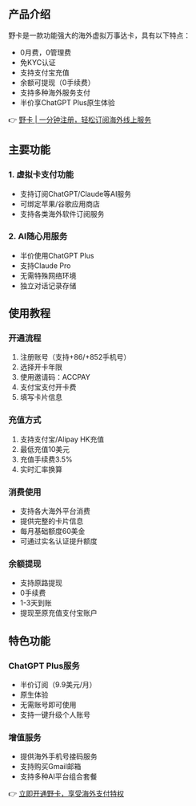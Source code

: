 ## 产品介绍

野卡是一款功能强大的海外虚拟万事达卡，具有以下特点：

- 0月费，0管理费
- 免KYC认证
- 支持支付宝充值
- 余额可提现（0手续费）
- 支持多种海外服务支付
- 半价享ChatGPT Plus原生体验

👉 [野卡 | 一分钟注册，轻松订阅海外线上服务](https://bit.ly/bewildcard)

## 主要功能

### 1. 虚拟卡支付功能
- 支持订阅ChatGPT/Claude等AI服务
- 可绑定苹果/谷歌应用商店
- 支持各类海外软件订阅服务

### 2. AI随心用服务
- 半价使用ChatGPT Plus
- 支持Claude Pro
- 无需特殊网络环境
- 独立对话记录存储

## 使用教程

### 开通流程
1. 注册账号（支持+86/+852手机号）
2. 选择开卡年限
3. 使用邀请码：ACCPAY
4. 支付宝支付开卡费
5. 填写卡片信息

### 充值方式
1. 支持支付宝/Alipay HK充值
2. 最低充值10美元
3. 充值手续费3.5%
4. 实时汇率换算

### 消费使用
- 支持各大海外平台消费
- 提供完整的卡片信息
- 每月基础额度60美金
- 可通过实名认证提升额度

### 余额提现
- 支持原路提现
- 0手续费
- 1-3天到账
- 提现至原充值支付宝账户

## 特色功能

### ChatGPT Plus服务
- 半价订阅（9.9美元/月）
- 原生体验
- 无需账号即可使用
- 支持一键升级个人账号

### 增值服务
- 提供海外手机号接码服务
- 支持购买Gmail邮箱
- 支持多种AI平台组合套餐

👉 [立即开通野卡，享受海外支付特权](https://bit.ly/bewildcard)